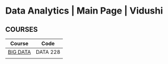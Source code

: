 
# Data Analytics | Main Page | Vidushi

## COURSES

| Course                                                              | Code                                                 |
|---------------------------------------------------------------------|------------------------------------------------------|
| [BIG DATA](https://github.com/DecipherData/blogs/tree/main/BigData) | DATA 228                                             |
|                                                                     |